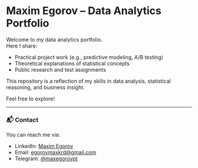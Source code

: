 # Maxim Egorov – Data Analytics Portfolio

Welcome to my data analytics portfolio.  
Here I share:

- Practical project work (e.g., predictive modeling, A/B testing)  
- Theoretical explanations of statistical concepts  
- Public research and test assignments  

This repository is a reflection of my skills in data analysis, statistical reasoning, and business insight.

Feel free to explore!

---

### 📬 Contact

You can reach me via:  
- LinkedIn: [Maxim Egorov](https://www.linkedin.com/in/maxim-egorov)
- Email: [egorovmaxkrd@gmail.com](mailto:egorovmaxkrd@gmail.com)  
- Telegram: [@maxegorovpt](https://t.me/maxegorovpt)


